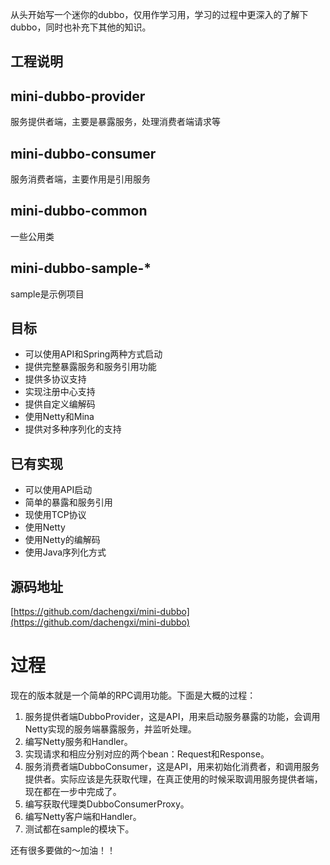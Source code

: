 从头开始写一个迷你的dubbo，仅用作学习用，学习的过程中更深入的了解下dubbo，同时也补充下其他的知识。

## 工程说明
## mini-dubbo-provider
服务提供者端，主要是暴露服务，处理消费者端请求等

## mini-dubbo-consumer
服务消费者端，主要作用是引用服务

## mini-dubbo-common
一些公用类

## mini-dubbo-sample-*
sample是示例项目

## 目标

- 可以使用API和Spring两种方式启动
- 提供完整暴露服务和服务引用功能
- 提供多协议支持
- 实现注册中心支持
- 提供自定义编解码
- 使用Netty和Mina
- 提供对多种序列化的支持

## 已有实现
- 可以使用API启动
- 简单的暴露和服务引用
- 现使用TCP协议
- 使用Netty
- 使用Netty的编解码
- 使用Java序列化方式

## 源码地址
[https://github.com/dachengxi/mini-dubbo](https://github.com/dachengxi/mini-dubbo)

# 过程
现在的版本就是一个简单的RPC调用功能。下面是大概的过程：

1. 服务提供者端DubboProvider，这是API，用来启动服务暴露的功能，会调用Netty实现的服务端暴露服务，并监听处理。
2. 编写Netty服务和Handler。
3. 实现请求和相应分别对应的两个bean：Request和Response。
4. 服务消费者端DubboConsumer，这是API，用来初始化消费者，和调用服务提供者。实际应该是先获取代理，在真正使用的时候采取调用服务提供者端，现在都在一步中完成了。
5. 编写获取代理类DubboConsumerProxy。
6. 编写Netty客户端和Handler。
7. 测试都在sample的模块下。

还有很多要做的～加油！！